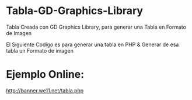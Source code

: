 # Tabla-GD-Graphics-Library
Tabla Creada con GD Graphics Library, para generar una Tabla en Formato de Imagen

El Siguiente Codigo es para generar una tabla en PHP & Generar de esa tabla un Formato de imagen

# Ejemplo Online:
http://banner.we11.net/tabla.php


